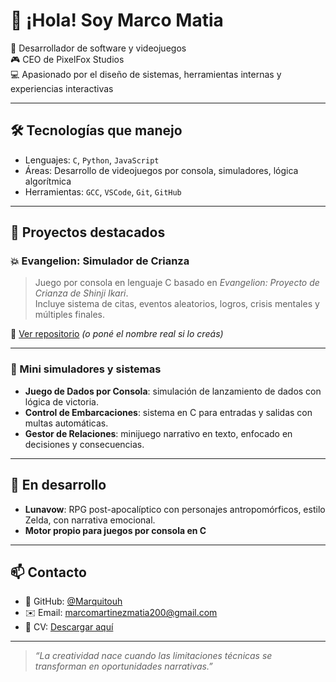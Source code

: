 # 👋 ¡Hola! Soy Marco Matia

🧠 Desarrollador de software y videojuegos  
🎮 CEO de PixelFox Studios  
💻 Apasionado por el diseño de sistemas, herramientas internas y experiencias interactivas

---

## 🛠️ Tecnologías que manejo

- Lenguajes: `C`, `Python`, `JavaScript`
- Áreas: Desarrollo de videojuegos por consola, simuladores, lógica algorítmica
- Herramientas: `GCC`, `VSCode`, `Git`, `GitHub`

---

## 🚀 Proyectos destacados

### 💥 Evangelion: Simulador de Crianza

> Juego por consola en lenguaje C basado en *Evangelion: Proyecto de Crianza de Shinji Ikari*.  
> Incluye sistema de citas, eventos aleatorios, logros, crisis mentales y múltiples finales.

📁 [Ver repositorio](https://github.com/Marquitouh/evangelion-c-simulador) *(o poné el nombre real si lo creás)*

---

### 🧩 Mini simuladores y sistemas

- **Juego de Dados por Consola**: simulación de lanzamiento de dados con lógica de victoria.
- **Control de Embarcaciones**: sistema en C para entradas y salidas con multas automáticas.
- **Gestor de Relaciones**: minijuego narrativo en texto, enfocado en decisiones y consecuencias.

---

## 🌱 En desarrollo

- **Lunavow**: RPG post-apocalíptico con personajes antropomórficos, estilo Zelda, con narrativa emocional.
- **Motor propio para juegos por consola en C**

---

## 📫 Contacto

- 💼 GitHub: [@Marquitouh](https://github.com/Marquitouh)
- ✉️ Email: marcomartinezmatia200@gmail.com
- 🧾 CV: [Descargar aquí](https://github.com/Marquitouh/marco-cv/blob/main/Curr%C3%ADculum%20Vitae%20Cv.pdf)

---

> *“La creatividad nace cuando las limitaciones técnicas se transforman en oportunidades narrativas.”*
